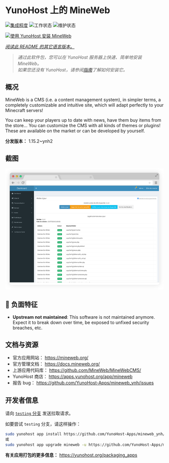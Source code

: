 <!--
注意：此 README 由 <https://github.com/YunoHost/apps/tree/master/tools/readme_generator> 自动生成
请勿手动编辑。
-->

# YunoHost 上的 MineWeb

[![集成程度](https://dash.yunohost.org/integration/mineweb.svg)](https://dash.yunohost.org/appci/app/mineweb) ![工作状态](https://ci-apps.yunohost.org/ci/badges/mineweb.status.svg) ![维护状态](https://ci-apps.yunohost.org/ci/badges/mineweb.maintain.svg)

[![使用 YunoHost 安装 MineWeb](https://install-app.yunohost.org/install-with-yunohost.svg)](https://install-app.yunohost.org/?app=mineweb)

*[阅读此 README 的其它语言版本。](./ALL_README.md)*

> *通过此软件包，您可以在 YunoHost 服务器上快速、简单地安装 MineWeb。*  
> *如果您还没有 YunoHost，请参阅[指南](https://yunohost.org/install)了解如何安装它。*

## 概况

MineWeb is a CMS (i.e. a content management system), in simpler terms, a completely customizable and intuitive site, which will adapt perfectly to your Minecraft servers!

You can keep your players up to date with news, have them buy items from the store... You can customize the CMS with all kinds of themes or plugins! These are available on the market or can be developed by yourself.

**分发版本：** 1.15.2~ynh2

## 截图

![MineWeb 的截图](./doc/screenshots/features1_mb.png)

## :red_circle: 负面特征

- **Upstream not maintained**: This software is not maintained anymore. Expect it to break down over time, be exposed to unfixed security breaches, etc.

## 文档与资源

- 官方应用网站： <https://mineweb.org/>
- 官方管理文档： <https://docs.mineweb.org/>
- 上游应用代码库： <https://github.com/MineWeb/MineWebCMS/>
- YunoHost 商店： <https://apps.yunohost.org/app/mineweb>
- 报告 bug： <https://github.com/YunoHost-Apps/mineweb_ynh/issues>

## 开发者信息

请向 [`testing` 分支](https://github.com/YunoHost-Apps/mineweb_ynh/tree/testing) 发送拉取请求。

如要尝试 `testing` 分支，请这样操作：

```bash
sudo yunohost app install https://github.com/YunoHost-Apps/mineweb_ynh/tree/testing --debug
或
sudo yunohost app upgrade mineweb -u https://github.com/YunoHost-Apps/mineweb_ynh/tree/testing --debug
```

**有关应用打包的更多信息：** <https://yunohost.org/packaging_apps>
